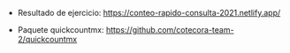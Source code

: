- Resultado de ejercicio: https://conteo-rapido-consulta-2021.netlify.app/

- Paquete quickcountmx: https://github.com/cotecora-team-2/quickcountmx
